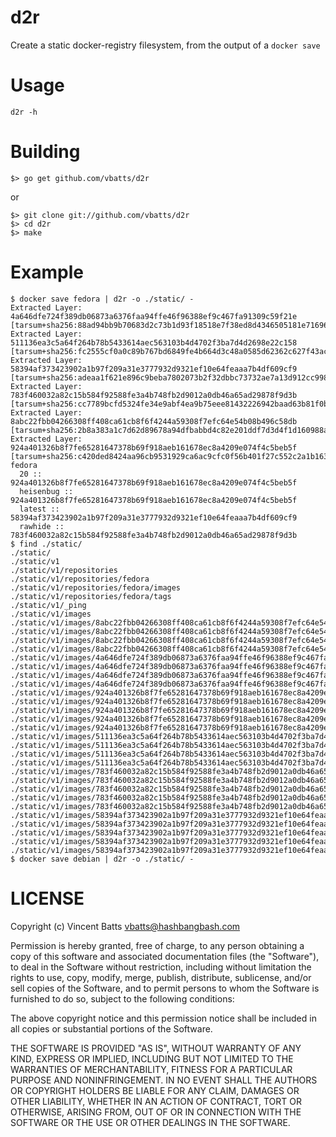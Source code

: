 d2r
===

Create a static docker-registry filesystem, from the output of a `docker save`

Usage
=====

	d2r -h

Building
========

	$> go get github.com/vbatts/d2r

or

	$> git clone git://github.com/vbatts/d2r
	$> cd d2r
	$> make

Example
=======

	$ docker save fedora | d2r -o ./static/ - 
	Extracted Layer: 4a646dfe724f389db06873a6376faa94ffe46f96388ef9c467fa91309c59f21e [tarsum+sha256:88ad94bb9b70683d2c73b1d93f18518e7f38ed8d4346505181e71696a6e42429]
	Extracted Layer: 511136ea3c5a64f264b78b5433614aec563103b4d4702f3ba7d4d2698e22c158 [tarsum+sha256:fc2555cf0a0c89b767bd6849fe4b664d3c48a0585d62362c627f43ac02fde8b6]
	Extracted Layer: 58394af373423902a1b97f209a31e3777932d9321ef10e64feaaa7b4df609cf9 [tarsum+sha256:adeaa1f621e896c9beba7802073b2f32dbbc73732ae7a13d912cc99805c76eda]
	Extracted Layer: 783f460032a82c15b584f92588fe3a4b748fb2d9012a0db46a65ad29878f9d3b [tarsum+sha256:cc7789bcfd5324fe34e9abf4ea9b75eee81432226942baad63b81f0b1eb8b5c7]
	Extracted Layer: 8abc22fbb04266308ff408ca61cb8f6f4244a59308f7efc64e54b08b496c58db [tarsum+sha256:2b8a383a1c7d62d89678a94dfbabbd4c82e201ddf7d3d4f1d160988ab16c44c6]
	Extracted Layer: 924a401326b8f7fe65281647378b69f918aeb161678ec8a4209e074f4c5beb5f [tarsum+sha256:c420ded8424aa96cb9531929ca6ac9cfc0f56b401f27c552c2a1b1631426495d]
	fedora
	  20 :: 924a401326b8f7fe65281647378b69f918aeb161678ec8a4209e074f4c5beb5f
	  heisenbug :: 924a401326b8f7fe65281647378b69f918aeb161678ec8a4209e074f4c5beb5f
	  latest :: 58394af373423902a1b97f209a31e3777932d9321ef10e64feaaa7b4df609cf9
	  rawhide :: 783f460032a82c15b584f92588fe3a4b748fb2d9012a0db46a65ad29878f9d3b
	$ find ./static/
	./static/
	./static/v1
	./static/v1/repositories
	./static/v1/repositories/fedora
	./static/v1/repositories/fedora/images
	./static/v1/repositories/fedora/tags
	./static/v1/_ping
	./static/v1/images
	./static/v1/images/8abc22fbb04266308ff408ca61cb8f6f4244a59308f7efc64e54b08b496c58db
	./static/v1/images/8abc22fbb04266308ff408ca61cb8f6f4244a59308f7efc64e54b08b496c58db/layer
	./static/v1/images/8abc22fbb04266308ff408ca61cb8f6f4244a59308f7efc64e54b08b496c58db/tarsum
	./static/v1/images/8abc22fbb04266308ff408ca61cb8f6f4244a59308f7efc64e54b08b496c58db/json
	./static/v1/images/4a646dfe724f389db06873a6376faa94ffe46f96388ef9c467fa91309c59f21e
	./static/v1/images/4a646dfe724f389db06873a6376faa94ffe46f96388ef9c467fa91309c59f21e/layer
	./static/v1/images/4a646dfe724f389db06873a6376faa94ffe46f96388ef9c467fa91309c59f21e/tarsum
	./static/v1/images/4a646dfe724f389db06873a6376faa94ffe46f96388ef9c467fa91309c59f21e/json
	./static/v1/images/924a401326b8f7fe65281647378b69f918aeb161678ec8a4209e074f4c5beb5f
	./static/v1/images/924a401326b8f7fe65281647378b69f918aeb161678ec8a4209e074f4c5beb5f/layer
	./static/v1/images/924a401326b8f7fe65281647378b69f918aeb161678ec8a4209e074f4c5beb5f/tarsum
	./static/v1/images/924a401326b8f7fe65281647378b69f918aeb161678ec8a4209e074f4c5beb5f/json
	./static/v1/images/924a401326b8f7fe65281647378b69f918aeb161678ec8a4209e074f4c5beb5f/ancestry
	./static/v1/images/511136ea3c5a64f264b78b5433614aec563103b4d4702f3ba7d4d2698e22c158
	./static/v1/images/511136ea3c5a64f264b78b5433614aec563103b4d4702f3ba7d4d2698e22c158/layer
	./static/v1/images/511136ea3c5a64f264b78b5433614aec563103b4d4702f3ba7d4d2698e22c158/tarsum
	./static/v1/images/511136ea3c5a64f264b78b5433614aec563103b4d4702f3ba7d4d2698e22c158/json
	./static/v1/images/783f460032a82c15b584f92588fe3a4b748fb2d9012a0db46a65ad29878f9d3b
	./static/v1/images/783f460032a82c15b584f92588fe3a4b748fb2d9012a0db46a65ad29878f9d3b/layer
	./static/v1/images/783f460032a82c15b584f92588fe3a4b748fb2d9012a0db46a65ad29878f9d3b/tarsum
	./static/v1/images/783f460032a82c15b584f92588fe3a4b748fb2d9012a0db46a65ad29878f9d3b/json
	./static/v1/images/783f460032a82c15b584f92588fe3a4b748fb2d9012a0db46a65ad29878f9d3b/ancestry
	./static/v1/images/58394af373423902a1b97f209a31e3777932d9321ef10e64feaaa7b4df609cf9
	./static/v1/images/58394af373423902a1b97f209a31e3777932d9321ef10e64feaaa7b4df609cf9/layer
	./static/v1/images/58394af373423902a1b97f209a31e3777932d9321ef10e64feaaa7b4df609cf9/tarsum
	./static/v1/images/58394af373423902a1b97f209a31e3777932d9321ef10e64feaaa7b4df609cf9/json
	./static/v1/images/58394af373423902a1b97f209a31e3777932d9321ef10e64feaaa7b4df609cf9/ancestry
	$ docker save debian | d2r -o ./static/ - 


LICENSE
=======
Copyright (c) Vincent Batts <vbatts@hashbangbash.com>

Permission is hereby granted, free of charge, to any person obtaining a copy
of this software and associated documentation files (the "Software"), to deal
in the Software without restriction, including without limitation the rights
to use, copy, modify, merge, publish, distribute, sublicense, and/or sell
copies of the Software, and to permit persons to whom the Software is
furnished to do so, subject to the following conditions:

The above copyright notice and this permission notice shall be included in
all copies or substantial portions of the Software.

THE SOFTWARE IS PROVIDED "AS IS", WITHOUT WARRANTY OF ANY KIND, EXPRESS OR
IMPLIED, INCLUDING BUT NOT LIMITED TO THE WARRANTIES OF MERCHANTABILITY,
FITNESS FOR A PARTICULAR PURPOSE AND NONINFRINGEMENT. IN NO EVENT SHALL THE
AUTHORS OR COPYRIGHT HOLDERS BE LIABLE FOR ANY CLAIM, DAMAGES OR OTHER
LIABILITY, WHETHER IN AN ACTION OF CONTRACT, TORT OR OTHERWISE, ARISING FROM,
OUT OF OR IN CONNECTION WITH THE SOFTWARE OR THE USE OR OTHER DEALINGS IN
THE SOFTWARE.
